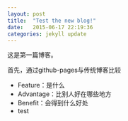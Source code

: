 ```yaml
---
layout: post
title:  "Test the new blog!"
date:   2015-06-17 22:19:36
categories: jekyll update
---
```


这是第一篇博客。

首先，通过github-pages与传统博客比较

 - Feature：是什么
 - Advantage：比别人好在哪些地方
 - Benefit：会得到什么好处 
 - test